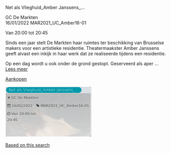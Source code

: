 Net als Vlieghuid\_Amber Janssens\_...

GC De Markten  
16/01/2022 MAR2021\_UC\_Amber16-01  

Van 20:00 tot 20:45

  

  

Sinds een jaar stelt De Markten haar ruimtes ter beschikking van Brusselse makers voor een artistieke residentie. Theatermaakster Amber Janssens geeft alvast een inkijk in haar werk dat ze realiseerde tijdens een residentie.  
  
Op een dag wordt u ook onder de grond gestopt. Geserveerd als aper ...  
[Lees meer](https://tickets.vgc.be/activity/subscribe/MAR2021_UC_Amber16-01)

[Aankopen](https://tickets.vgc.be/ticketingActivity/subscribe/MAR2021_UC_Amber16-01)

![](71136.png)

[Based on this search](https://tickets.vgc.be/activity/index?&vrijeplaatsen=1&Age%5B%5D=3%2C5&entity=244)